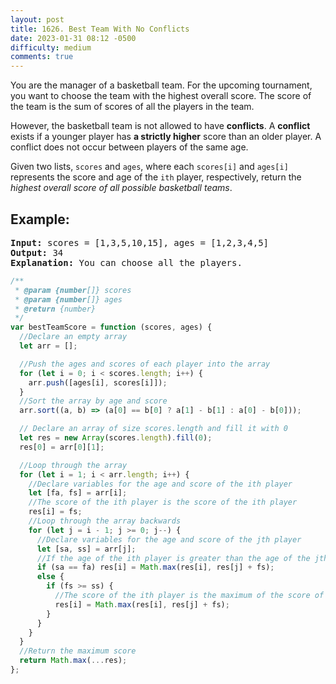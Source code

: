 ```yaml
---
layout: post
title: 1626. Best Team With No Conflicts
date: 2023-01-31 08:12 -0500
difficulty: medium
comments: true
---
```


You are the manager of a basketball team. For the upcoming tournament, you want to choose the team with the highest overall score. The score of the team is the sum of scores of all the players in the team.

However, the basketball team is not allowed to have **conflicts**. A **conflict** exists if a younger player has **a strictly higher** score than an older player. A conflict does not occur between players of the same age.

Given two lists, `scores` and `ages`, where each `scores[i]` and `ages[i]` represents the score and age of the `ith` player, respectively, return the _highest overall score of all possible basketball teams_.

## Example:

<pre><strong>Input:</strong> scores = [1,3,5,10,15], ages = [1,2,3,4,5]
<strong>Output:</strong> 34
<strong>Explanation:</strong>&nbsp;You can choose all the players.
</pre>

```javascript
/**
 * @param {number[]} scores
 * @param {number[]} ages
 * @return {number}
 */
var bestTeamScore = function (scores, ages) {
  //Declare an empty array
  let arr = [];

  //Push the ages and scores of each player into the array
  for (let i = 0; i < scores.length; i++) {
    arr.push([ages[i], scores[i]]);
  }
  //Sort the array by age and score
  arr.sort((a, b) => (a[0] == b[0] ? a[1] - b[1] : a[0] - b[0]));

  // Declare an array of size scores.length and fill it with 0
  let res = new Array(scores.length).fill(0);
  res[0] = arr[0][1];

  //Loop through the array
  for (let i = 1; i < arr.length; i++) {
    //Declare variables for the age and score of the ith player
    let [fa, fs] = arr[i];
    //The score of the ith player is the score of the ith player
    res[i] = fs;
    //Loop through the array backwards
    for (let j = i - 1; j >= 0; j--) {
      //Declare variables for the age and score of the jth player
      let [sa, ss] = arr[j];
      //If the age of the ith player is greater than the age of the jth player
      if (sa == fa) res[i] = Math.max(res[i], res[j] + fs);
      else {
        if (fs >= ss) {
          //The score of the ith player is the maximum of the score of the ith player and the score of the jth player plus the score of the ith player
          res[i] = Math.max(res[i], res[j] + fs);
        }
      }
    }
  }
  //Return the maximum score
  return Math.max(...res);
};
```
